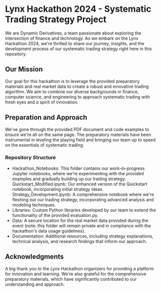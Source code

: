 # Lynx Hackathon 2024 - Systematic Trading Strategy Project
We are Dynamic Derivatives, a team passionate about exploring the intersection of finance and technology. As we embark on the Lynx Hackathon 2024, we're thrilled to share our journey, insights, and the development process of our systematic trading strategy right here in this repository.

## Our Mission
Our goal for this hackathon is to leverage the provided preparatory materials and real market data to create a robust and innovative trading algorithm. We aim to combine our diverse backgrounds in finance, computer science, and engineering to approach systematic trading with fresh eyes and a spirit of innovation.

## Preparation and Approach
We've gone through the provided PDF document and code examples to ensure we're all on the same page. The preparatory materials have been instrumental in leveling the playing field and bringing our team up to speed on the essentials of systematic trading.

### Repository Structure
- Hackathon_Notebooks: This folder contains our work-in-progress Jupyter notebooks, where we're experimenting with the provided examples and gradually building up our trading strategy.
Quickstart_Modified.ipynb: Our enhanced version of the Quickstart notebook, incorporating initial strategy ideas.
Strategy_Development.ipynb: A comprehensive notebook where we're fleshing out our trading strategy, incorporating advanced analysis and modeling techniques.
- Libraries: Custom Python libraries developed by our team to extend the functionality of the provided evaluation.py.
- Data: A secure location for the real market data provided during the event (note: this folder will remain private and in compliance with the hackathon's data usage guidelines).
- Documentation: Additional resources, including strategy explanations, technical analysis, and research findings that inform our approach.

## Acknowledgments
A big thank you to the Lynx Hackathon organizers for providing a platform for innovation and learning. We're also grateful for the comprehensive preparatory materials, which have significantly contributed to our understanding and approach.
